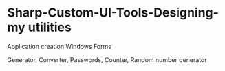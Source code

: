 # Sharp-Custom-UI-Tools-Designing-my utilities

Application creation Windows Forms

Generator,
Converter,
Passwords,
Counter,
Random number generator
